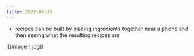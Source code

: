 ```yaml
---
title: 2022-08-25
---
```

- recipes can be built by placing ingredients together near a phone and then seeing what the resulting recipes are

![[image 1.jpg]]